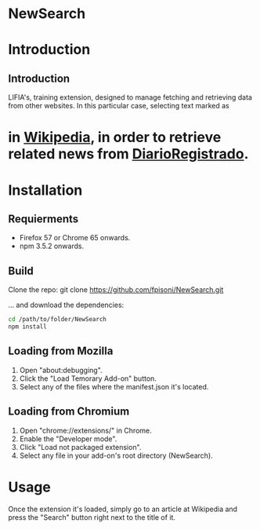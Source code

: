 # NewSearch #

Introduction
============

## Introduction ##

LIFIA's, training extension, designed to manage fetching and retrieving data from other websites. In this particular case, selecting text marked as <h1> in [Wikipedia][wiki], in order to retrieve related news from [DiarioRegistrado][dr].

[wiki]: https://en.wikipedia.org/wiki/Home_Page
[dr]: https://www.diarioregistrado.com/ 

Installation
============

## Requierments ##

* Firefox 57 or Chrome 65 onwards.
* npm 3.5.2 onwards.

## Build ##

Clone the repo: 
git clone https://github.com/fpisoni/NewSearch.git

... and download the dependencies:

```sh
cd /path/to/folder/NewSearch
npm install
```

## Loading from Mozilla ##

1. Open "about:debugging".
2. Click the "Load Temorary Add-on" button.
3. Select any of the files where the manifest.json it's located.

## Loading from Chromium ##

1. Open "chrome://extensions/" in Chrome.
2. Enable the "Developer mode".
3. Click "Load not packaged extension".
4. Select any file in your add-on's root directory (NewSearch).

Usage
=====

Once the extension it's loaded, simply go to an article at Wikipedia and press the "Search" button right next to the title of it.